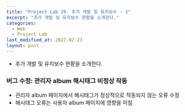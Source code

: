 ```yaml
---
title: "Project Lab 29. 추가 개발 및 유지보수 - 3"
excerpt: "추가 개발 및 유지보수 현황을 소개한다."
categories:
  - Web
  - Project Lab
last_modified_at: 2022-02-23
layout: post
---
```

- 추가 개발 및 유지보수 현황을 소개한다.



### 버그 수정: 관리자 album 해시태그 비정상 작동
- 관리자 album 페이지에서 해시태그가 정상적으로 작동되지 않는 오류 수정
- 해시태그 오류는 사용자 album 페이지에 영향을 미침

